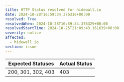 ```yaml
---
title: HTTP Status resolved for hidewall.io
date: 2024-10-28T16:59:34.376316+00:00
resolved: True
resolvedWhen: 2024-10-28T16:59:34.376329+00:00
resolvedStartTime: 2024-10-25T21:09:43.161639+00:00
severity: notice
affected:
  - hidewall.io
section: issue
---
```


| Expected Statuses | Actual Status  |
|-------------------|----------------|
| 200, 301, 302, 403 | 403 |
